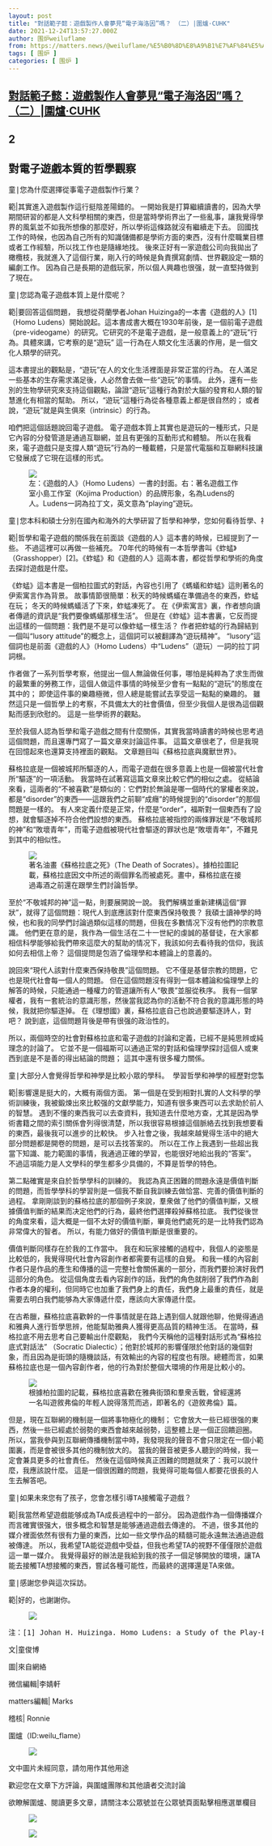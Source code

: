 ```yaml
---
layout: post
title: "對話範子懿：遊戲製作人會夢見“電子海洛因”嗎？ （二）|圍爐·CUHK"
date: 2021-12-24T13:57:27.000Z
author: 围炉weiluflame
from: https://matters.news/@weiluflame/%E5%B0%8D%E8%A9%B1%E7%AF%84%E5%AD%90%E6%87%BF-%E9%81%8A%E6%88%B2%E8%A3%BD%E4%BD%9C%E4%BA%BA%E6%9C%83%E5%A4%A2%E8%A6%8B-%E9%9B%BB%E5%AD%90%E6%B5%B7%E6%B4%9B%E5%9B%A0-%E5%97%8E-%E4%BA%8C-%E5%9C%8D%E7%88%90-cuhk-bafyreiatou2w3jgyv3uenjyefmbxvuuixh3zt3jhk5efexoocjrpl3zaku
tags: [ 围炉 ]
categories: [ 围炉 ]
---
```

<!--1640354247000-->
[對話範子懿：遊戲製作人會夢見“電子海洛因”嗎？ （二）|圍爐·CUHK](https://matters.news/@weiluflame/%E5%B0%8D%E8%A9%B1%E7%AF%84%E5%AD%90%E6%87%BF-%E9%81%8A%E6%88%B2%E8%A3%BD%E4%BD%9C%E4%BA%BA%E6%9C%83%E5%A4%A2%E8%A6%8B-%E9%9B%BB%E5%AD%90%E6%B5%B7%E6%B4%9B%E5%9B%A0-%E5%97%8E-%E4%BA%8C-%E5%9C%8D%E7%88%90-cuhk-bafyreiatou2w3jgyv3uenjyefmbxvuuixh3zt3jhk5efexoocjrpl3zaku)
------

<div>
<h2>2</h2><h2>對電子遊戲本質的哲學觀察</h2><pre class="ql-syntax" spellcheck="false">童|您為什麼選擇從事電子遊戲製作行業？</pre><p>範|其實進入遊戲製作這行挺陰差陽錯的。 一開始我是打算繼續讀書的，因為大學期間研習的都是人文科學相關的東西，但是當時學術界出了一些亂事，讓我覺得學界的風氣並不如我所想像的那麼好，所以學術這條路就沒有繼續走下去。 回國找工作的時候，也因為自己所有的知識儲備都是學術方面的東西，沒有什麼職業目標或者工作經驗，所以找工作也是隨緣地找。 後來正好有一家遊戲公司向我拋出了橄欖枝，我就進入了這個行業，剛入行的時候是負責撰寫劇情、世界觀設定一類的編劇工作。 因為自己是長期的遊戲玩家，所以個人興趣也很强，就一直堅持做到了現在。</p><pre class="ql-syntax" spellcheck="false">童|您認為電子遊戲本質上是什麼呢？</pre><p>範|要回答這個問題， 我想從荷蘭學者Johan Huizinga的一本書《遊戲的人》[1]（Homo Ludens）開始說起。這本書成書大概在1930年前後，是一個前電子遊戲（pre-videogame）的研究。它研究的不是電子遊戲，是一般意義上的“遊玩”行為。具體來講，它考察的是“遊玩” 這一行為在人類文化生活裏的作用，是一個文化人類學的研究。</p><p>這本書提出的觀點是，“遊玩”在人的文化生活裡面是非常正當的行為。 在人滿足一些基本的生存需求滿足後，人必然會去做一些“遊玩”的事情。 此外，還有一些別的生物學研究來支持這個觀點，論證“遊玩”這種行為對於大腦的發育和人類的智慧進化有相當的幫助。 所以，“遊玩”這種行為從各種意義上都是很自然的； 或者說，“遊玩”就是與生俱來（intrinsic）的行為。</p><p>咱們把這個話題說回電子遊戲。 電子遊戲本質上其實也是遊玩的一種形式，只是它內容的分發管道是通過互聯網，並且有更强的互動形式和體驗。 所以在我看來，電子遊戲只是支撐人類“遊玩”行為的一種載體，只是當代電腦和互聯網科技讓它發展成了它現在這樣的形式。</p><figure class="image"><img src="https://assets.matters.news/embed/54bc8fcd-85cc-48a2-a22b-c6a94037415a.webp" data-asset-id="54bc8fcd-85cc-48a2-a22b-c6a94037415a" referrerpolicy="no-referrer"><figcaption><span>左：《遊戲的人》（Homo Ludens）一書的封面。右：著名遊戲工作室小島工作室（Kojima Production）的品牌形象，名為Ludens的人。Ludens一詞為拉丁文，英文意為“playing”遊玩。</span></figcaption></figure><pre class="ql-syntax" spellcheck="false">童|您本科和碩士分別在國內和海外的大學研習了哲學和神學，您如何看待哲學、神、電子遊戲這三者的關係？</pre><p>範|哲學和電子遊戲的關係我在前面談《遊戲的人》這本書的時候，已經提到了一些。 不過這裡可以再做一些補充。 70年代的時候有一本哲學書叫《蚱蜢》（Grasshopper）[2]。《蚱蜢》和《遊戲的人》這兩本書，都從哲學和學術的角度去探討遊戲是什麼。</p><p>《蚱蜢》這本書是一個柏拉圖式的對話，內容也引用了《螞蟻和蚱蜢》這則著名的伊索寓言作為背景。 故事情節很簡單：秋天的時候螞蟻在準備過冬的東西，蚱蜢在玩； 冬天的時候螞蟻活了下來，蚱蜢凍死了。 在《伊索寓言》裏，作者想向讀者傳遞的資訊是“我們要像螞蟻那樣生活”。 但是在《蚱蜢》這本書裏，它反而提出這樣的一個問題：我們是不是可以像蚱蜢一樣生活？ 作者把蚱蜢的行為歸結到一個叫“lusory attitude”的概念上，這個詞可以被翻譯為“遊玩精神”。 “lusory”這個詞也是前面《遊戲的人》（Homo Ludens）中“Ludens”（遊玩）一詞的拉丁詞詞根。</p><p>作者做了一系列哲學考察，他提出一個人無論做任何事，哪怕是純粹為了求生而做的最繁重的勞務工作，這個人做這件事情的時候至少會有一點點的“遊玩”的態度在其中的； 即使這件事的樂趣極微，但人總是能嘗試去享受這一點點的樂趣的。 雖然這只是一個哲學上的考察，不具備太大的社會價值，但至少我個人是很為這個觀點而感到欣慰的。 這是一些學術界的觀點。</p><p>至於我個人認為哲學和電子遊戲之間有什麼關係，其實我當時讀書的時候也思考過這個問題，而且還專門寫了一篇文章來討論這件事。 這篇文章很老了，但是我現在回憶起來也還算支持裡面的觀點。 文章題目叫《蘇格拉底與魔獸世界》。</p><p>蘇格拉底是一個被城邦所驅逐的人，而電子遊戲在很多意義上也是一個被當代社會所“驅逐”的一項活動。 我當時在試著寫這篇文章來比較它們的相似之處。 從結論來看，這兩者的“不被喜歡”是類似的：它們對於無論是哪一個時代的掌權者來說，都是“disorder”的東西——這跟我們之前聊“成癮”的時候提到的“disorder”的那個問題是一樣的。 有人來定義什麼是正常，什麼是“order”，福斯對一個東西有了設想，就會驅逐掉不符合他們設想的東西。 蘇格拉底被指控的兩條罪狀是“不敬城邦的神”和“敗壞青年”，而電子遊戲被現代社會驅逐的罪狀也是“敗壞青年”，不難見到其中的相似性。</p><figure class="image"><img src="https://assets.matters.news/embed/590478c1-0d4e-4af8-8a39-4fe654832f42.webp" data-asset-id="590478c1-0d4e-4af8-8a39-4fe654832f42" referrerpolicy="no-referrer"><figcaption><span>著名油畫《蘇格拉底之死》（The Death of Socrates）。據柏拉圖記載，蘇格拉底因文中所述的兩個罪名而被處死。畫中，蘇格拉底在接過毒酒之前還在跟學生們討論哲學。</span></figcaption></figure><p>至於“不敬城邦的神”這一點，則要展開說一說。 我們解構並重新建構這個“罪狀”，就得了這個問題：現代人到底應該對什麼東西保持敬畏？ 我碩士讀神學的時候，也和我的同學們討論過類似這樣的問題，但我在多數情况下沒有他們的宗教意識。 他們更在意的是，我作為一個生活在二十一世紀的虔誠的基督徒，在大家都相信科學能够給我們帶來這麼大的幫助的情况下，我該如何去看待我的信仰，我該如何去相信上帝？ 這個提問是包涵了倫理學和本體論上的意義的。</p><p>說回來“現代人該對什麼東西保持敬畏”這個問題。 它不僅是基督宗教的問題，它也是現代社會每一個人的問題。 但在這個問題沒有得到一個本體論和倫理學上的解答的時候，只能通過一種權力的管道讓所有人“敬畏”並服從秩序。 我有一個掌權者，我有一套統治的意識形態，然後當我認為你的活動不符合我的意識形態的時候，我就把你驅逐掉。 在《理想國》裏，蘇格拉底自己也說過要驅逐詩人，對吧？ 說到底，這個問題背後是帶有很强的政治性的。</p><p>所以，兩個時空的社會對蘇格拉底和電子遊戲的討論和定義，已經不是純思辨或純理念的討論了。 它並不是一個福斯可以通過正常的對話和倫理學探討這個人或東西到底是不是善的得出結論的問題； 這其中還有很多權力關係。</p><pre class="ql-syntax" spellcheck="false">童|大部分人會覺得哲學和神學是比較小眾的學科。 學習哲學和神學的經歷對您製作遊戲有什麼影響嗎？</pre><p>範|影響還是挺大的，大概有兩個方面。 第一個是在受到相對扎實的人文科學的學術訓練後，我被鍛煉出來比較强的文獻學能力，知道有很多東西可以去求助於前人的智慧。 遇到不懂的東西我可以去查資料，我知道去什麼地方查，尤其是因為學術書籍之間的索引關係會列得很清楚，所以我很容易根據這個脈絡去找到我想要看的東西，最後我可以進步的比較快。 步入社會之後，我越來越覺得生活中的絕大部分問題都是開卷的問題，是可以去找答案的。 所以在工作上我遇到一些超出我當下知識、能力範圍的事情，我通過正確的學習，也能很好地給出我的“答案”。 不過這項能力是人文學科的學生都多少具備的，不算是哲學的特色。</p><p>第二點確實是來自於哲學學科的訓練的。 我認為真正困難的問題永遠是價值判斷的問題，而哲學學科的學習則是一個我不斷自我訓練去做恰當、完善的價值判斷的過程。 拿剛剛談到的蘇格拉底的那個例子來說，羣衆做了他們的價值判斷，又根據價值判斷的結果而决定他們的行為，最終他們選擇殺掉蘇格拉底。 我們從後世的角度來看，這大概是一個不太好的價值判斷，畢竟他們處死的是一比特我們認為非常偉大的智者。 所以，有能力做好的價值判斷是很重要的。</p><p>價值判斷同樣存在於我的工作當中。 我在和玩家接觸的過程中，我個人的姿態是比較低的，我覺得現代社會內容創作者都需要有這樣的自覺。 和我一樣的內容創作者只是作品的產生和傳播的這一完整社會關係裏的一部分，而我們要扮演好我們這部分的角色。 從這個角度去看內容創作的話，我們的角色就削弱了我們作為創作者本身的權利，但同時它也加重了我們身上的責任，我們身上最重的責任，就是需要去明白我們能够為大家傳遞什麼，應該向大家傳遞什麼。</p><p>在古希臘，蘇格拉底喜歡幹的一件事情就是在路上遇到個人就跟他聊，他覺得通過和雅典人進行哲學思辨，他能幫助雅典人獲得更高品質的精神生活。 在當時，蘇格拉底不用去思考自己要輸出什麼觀點， 我們今天稱他的這種對話形式為“蘇格拉底式對話法” （Socratic Dialectic）；他對於城邦的影響僅限於他對話的幾個對象，而且因為是街頭的隨機談話，有效輸出的內容的程度也有限。總體而言，如果蘇格拉底也是一個內容創作者，他的行為對於整個大環境的作用是比較小的。</p><figure class="image"><img src="https://assets.matters.news/embed/0d988fd1-3d13-4aad-bf61-64eea247f36d.webp" data-asset-id="0d988fd1-3d13-4aad-bf61-64eea247f36d" referrerpolicy="no-referrer"><figcaption><span>根據柏拉圖的記載，蘇格拉底喜歡在雅典街頭和羣衆舌戰，曾經還將一名叫遊敘弗倫的年輕人說得落荒而逃，即著名的《遊敘弗倫》篇。</span></figcaption></figure><p>但是，現在互聯網的機制是一個將事物極化的機制； 它會放大一些已經很强的東西，然後一些已經處於弱勢的東西會越來越弱勢，這整體上是一個正回饋迴圈。 所以，當我參與到互聯網傳播機制當中時，我發現我的聲音不會只限定在一個小範圍裏，而是會被很多其他的機制放大的。 當我的聲音被更多人聽到的時候，我一定會兼具更多的社會責任。 然後在這個時候真正困難的問題就來了：我可以說什麼，我應該說什麼。 這是一個很困難的問題，我覺得可能每個人都要花很長的人生去解答吧。</p><pre class="ql-syntax" spellcheck="false">童|如果未來您有了孩子，您會怎樣引導TA接觸電子遊戲？</pre><p>範|我當然希望遊戲能够成為TA成長過程中的一部分。 因為遊戲作為一個傳播媒介而言確實很强大，很多概念和智慧是能够通過遊戲去傳達的。 不過，很多其他的媒介裡面依然有很有力量的東西，比如一些文學作品的精髓可能永遠無法通過遊戲被傳達。 所以，我希望TA能從遊戲中受益，但我也希望TA的視野不僅僅限於遊戲這一單一媒介。 我覺得最好的辦法是我給到我的孩子一個足够開放的環境，讓TA能去接觸TA想接觸的東西，嘗試各種可能性，而最終的選擇還是TA來做。</p><pre class="ql-syntax" spellcheck="false">童|感謝您參與這次採訪。</pre><p>範|好的，也謝謝你。</p><figure class="image"><img src="https://assets.matters.news/embed/1cccc080-ba30-4db3-a7c4-90486bd378ba.png" data-asset-id="1cccc080-ba30-4db3-a7c4-90486bd378ba" referrerpolicy="no-referrer"><figcaption><span></span></figcaption></figure><pre class="ql-syntax" spellcheck="false">注：[1] Johan H. Huizinga. Homo Ludens: a Study of the Play-Element in Culture.[2] Bernard Suits. The Grasshopper.</pre><p>文|童俊博</p><p>圖|來自網絡</p><p>微信編輯|李婧軒</p><p>matters編輯| Marks</p><p>稽核| Ronnie</p><p>圍爐（ID:weilu_flame）</p><figure class="image"><img src="https://assets.matters.news/embed/0e9e2c60-43cc-4b5d-b7cc-a8f762175a26.png" data-asset-id="0e9e2c60-43cc-4b5d-b7cc-a8f762175a26" referrerpolicy="no-referrer"><figcaption><span></span></figcaption></figure><p>文中圖片未經同意，請勿用作其他用途</p><p>歡迎您在文章下方評論，與圍爐團隊和其他讀者交流討論</p><p>欲瞭解圍爐、閱讀更多文章，請關注本公眾號並在公眾號頁面點擊相應選單欄目</p><figure class="image"><img src="https://assets.matters.news/embed/621338ce-2e79-4797-b4f7-a8a0f6daee10.png" data-asset-id="621338ce-2e79-4797-b4f7-a8a0f6daee10" referrerpolicy="no-referrer"><figcaption><span></span></figcaption></figure><figure class="image"><img src="https://assets.matters.news/embed/79a0b800-acf3-4285-9c20-c9beb4ec171f.png" data-asset-id="79a0b800-acf3-4285-9c20-c9beb4ec171f" referrerpolicy="no-referrer"><figcaption><span></span></figcaption></figure><p><br></p>
</div>
